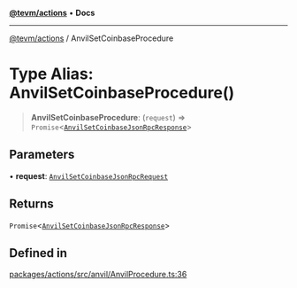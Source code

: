 [**@tevm/actions**](../README.md) • **Docs**

***

[@tevm/actions](../globals.md) / AnvilSetCoinbaseProcedure

# Type Alias: AnvilSetCoinbaseProcedure()

> **AnvilSetCoinbaseProcedure**: (`request`) => `Promise`\<[`AnvilSetCoinbaseJsonRpcResponse`](AnvilSetCoinbaseJsonRpcResponse.md)\>

## Parameters

• **request**: [`AnvilSetCoinbaseJsonRpcRequest`](AnvilSetCoinbaseJsonRpcRequest.md)

## Returns

`Promise`\<[`AnvilSetCoinbaseJsonRpcResponse`](AnvilSetCoinbaseJsonRpcResponse.md)\>

## Defined in

[packages/actions/src/anvil/AnvilProcedure.ts:36](https://github.com/evmts/tevm-monorepo/blob/main/packages/actions/src/anvil/AnvilProcedure.ts#L36)
